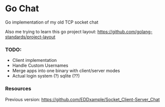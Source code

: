# Go Chat

Go implementation of my old TCP socket chat

Also me trying to learn this go project layout: https://github.com/golang-standards/project-layout

### TODO:
- Client implementation
- Handle Custom Usernames
- Merge apps into one binary with client/server modes
- Actual login system (?) sqlite (??)

### Resources
Previous version: https://github.com/EDDxample/Socket_Client-Server_Chat

